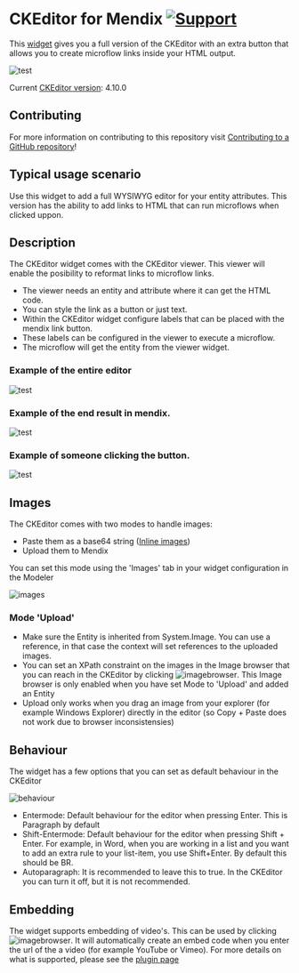 # CKEditor for Mendix [![Support](https://img.shields.io/badge/Mendix%20Support%3A-Community-green.svg)](https://docs.mendix.com/community/app-store/app-store-content-support)

This [widget](https://appstore.home.mendix.com/link/app/1715/Mendix/CKEditor-For-Mendix) gives you a full version of the CKEditor with an extra button that allows you to create microflow links inside your HTML output.

![test](https://github.com/mendix/CKEditorForMendix/raw/master/assets/mendix_button.png)

Current [CKEditor version](http://ckeditor.com/whatsnew): 4.10.0

## Contributing

For more information on contributing to this repository visit [Contributing to a GitHub repository](https://world.mendix.com/display/howto50/Contributing+to+a+GitHub+repository)!

## Typical usage scenario

Use this widget to add a full WYSIWYG editor for your entity attributes. This version has the ability to add links to HTML that can run microflows when clicked uppon.

## Description

The CKEditor widget comes with the CKEditor viewer. This viewer will enable the posibility to reformat links to microflow links.

- The viewer needs an entity and attribute where it can get the HTML code.
- You can style the link as a button or just text.
- Within the CKEditor widget configure labels that can be placed with the mendix link button.
- These labels can be configured in the viewer to execute a microflow.
- The microflow will get the entity from the viewer widget.

### Example of the entire editor

![test](https://github.com/mendix/CKEditorForMendix/raw/master/assets/ckeditor.png)

### Example of the end result in mendix.

![test](https://github.com/mendix/CKEditorForMendix/raw/master/assets/example_result.png)

### Example of someone clicking the button.

![test](https://github.com/mendix/CKEditorForMendix/raw/master/assets/microflow_executed.png)

## Images

The CKEditor comes with two modes to handle images:

- Paste them as a base64 string ([Inline images](https://en.wikipedia.org/wiki/Data_URI_scheme))
- Upload them to Mendix

You can set this mode using the 'Images' tab in your widget configuration in the Modeler

![images](https://github.com/mendix/CKEditorForMendix/raw/master/assets/images.png)

### Mode 'Upload'

- Make sure the Entity is inherited from System.Image. You can use a reference, in that case the context will set references to the uploaded images.
- You can set an XPath constraint on the images in the Image browser that you can reach in the CKEditor by clicking ![imagebrowser](https://github.com/mendix/CKEditorForMendix/raw/master/assets/imagebrowser.png). This Image browser is only enabled when you have set Mode to 'Upload' and added an Entity
- Upload only works when you drag an image from your explorer (for example Windows Explorer) directly in the editor (so Copy + Paste does not work due to browser inconsistensies)

## Behaviour

The widget has a few options that you can set as default behaviour in the CKEditor

![behaviour](https://github.com/mendix/CKEditorForMendix/raw/master/assets/behaviour.png)

- Entermode: Default behaviour for the editor when pressing Enter. This is Paragraph by default
- Shift-Entermode: Default behaviour for the editor when pressing Shift + Enter. For example, in Word, when you are working in a list and you want to add an extra rule to your list-item, you use Shift+Enter. By default this should be BR.
- Autoparagraph: It is recommended to leave this to true. In the CKEditor you can turn it off, but it is not recommended.

## Embedding

The widget supports embedding of video's. This can be used by clicking ![imagebrowser](https://github.com/mendix/CKEditorForMendix/raw/master/assets/oembed.png). It will automatically create an embed code when you enter the url of the a video (for example YouTube or Vimeo). For more details on what is supported, please see the [plugin page](http://ckeditor.com/addon/oembed)
